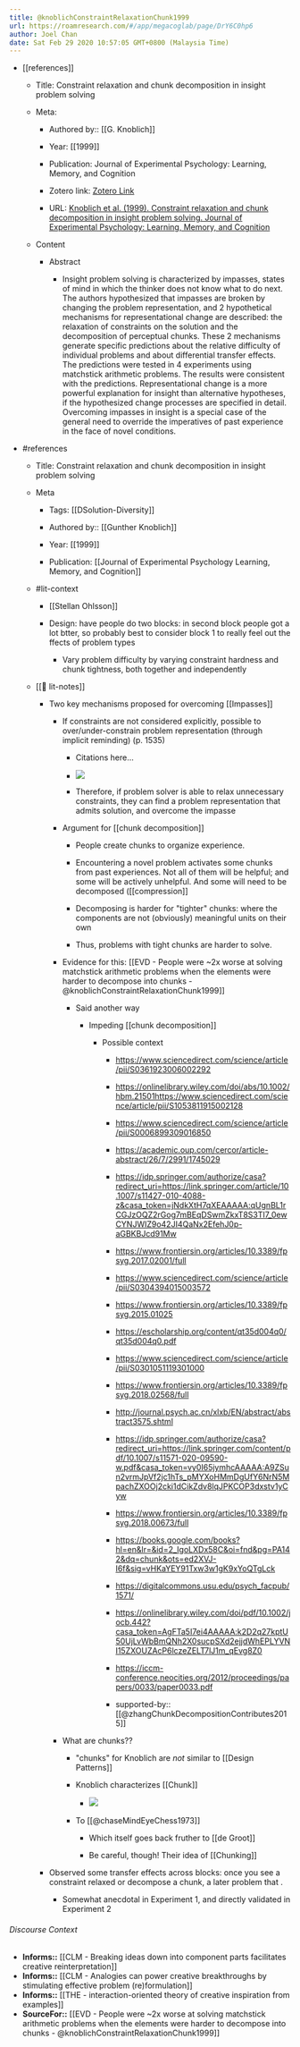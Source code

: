 ```yaml
---
title: @knoblichConstraintRelaxationChunk1999
url: https://roamresearch.com/#/app/megacoglab/page/DrY6C0hp6
author: Joel Chan
date: Sat Feb 29 2020 10:57:05 GMT+0800 (Malaysia Time)
---
```


- [[references]]

    - Title: Constraint relaxation and chunk decomposition in insight problem solving

    - Meta:

        - Authored by:: [[G. Knoblich]]

        - Year: [[1999]]

        - Publication: Journal of Experimental Psychology: Learning, Memory, and Cognition

        - Zotero link: [Zotero Link](zotero://select/items/1_JBXP6T3Z)

        - URL: [Knoblich et al. (1999). Constraint relaxation and chunk decomposition in insight problem solving. Journal of Experimental Psychology: Learning, Memory, and Cognition](undefined)

    - Content

        - Abstract

            - Insight problem solving is characterized by impasses, states of mind in which the thinker does not know what to do next. The authors hypothesized that impasses are broken by changing the problem representation, and 2 hypothetical mechanisms for representational change are described: the relaxation of constraints on the solution and the decomposition of perceptual chunks. These 2 mechanisms generate specific predictions about the relative difficulty of individual problems and about differential transfer effects. The predictions were tested in 4 experiments using matchstick arithmetic problems. The results were consistent with the predictions. Representational change is a more powerful explanation for insight than alternative hypotheses, if the hypothesized change processes are specified in detail. Overcoming impasses in insight is a special case of the general need to override the imperatives of past experience in the face of novel conditions.
- #references

    - Title: Constraint relaxation and chunk decomposition in insight problem solving

    - Meta

        - Tags: [[DSolution-Diversity]]

        - Authored by::  [[Gunther Knoblich]]

        - Year: [[1999]]

        - Publication: [[Journal of Experimental Psychology Learning, Memory, and Cognition]]

    - #lit-context

        - [[Stellan Ohlsson]]

        - Design: have people do two blocks: in second block people got a lot btter, so probably best to consider block 1 to really feel out the ffects of problem types

            - Vary problem difficulty by varying constraint hardness and chunk tightness, both together and independently

    - [[📝 lit-notes]]

        - Two key mechanisms proposed for overcoming [[Impasses]]

            - If constraints are not considered explicitly, possible to over/under-constrain problem representation (through implicit reminding) (p. 1535)

                - Citations here...

                - ![](https://firebasestorage.googleapis.com/v0/b/firescript-577a2.appspot.com/o/imgs%2Fapp%2Fmegacoglab%2Fe7MM5TgRHu.png?alt=media&token=b6422974-6fd1-4cae-b8b8-bbc0a44477fa)

                - Therefore, if problem solver is able to relax unnecessary constraints, they can find a problem representation that admits solution, and overcome the impasse

            - Argument for [[chunk decomposition]]

                - People create chunks to organize experience.

                - Encountering a novel problem activates some chunks from past experiences. Not all of them will be helpful; and some will be actively unhelpful. And some will need to be decomposed ([[compression]]

                - Decomposing is harder for "tighter" chunks: where the components are not (obviously) meaningful units on their own

                - Thus, problems with tight chunks are harder to solve.

            - Evidence for this: [[EVD - People were ~2x worse at solving matchstick arithmetic problems when the elements were harder to decompose into chunks - @knoblichConstraintRelaxationChunk1999]]

                - Said another way

                    - Impeding [[chunk decomposition]]

                        - Possible context

                            - https://www.sciencedirect.com/science/article/pii/S0361923006002292

                            - https://onlinelibrary.wiley.com/doi/abs/10.1002/hbm.21501https://www.sciencedirect.com/science/article/pii/S1053811915002128

                            - https://www.sciencedirect.com/science/article/pii/S0006899309016850

                            - https://academic.oup.com/cercor/article-abstract/26/7/2991/1745029

                            - https://idp.springer.com/authorize/casa?redirect_uri=https://link.springer.com/article/10.1007/s11427-010-4088-z&casa_token=jNdkXtH7qXEAAAAA:qUgnBL1rCGJzOQZ2rGog7mBEqDSwmZkxT8S3TI7_0ewCYNJWIZ9o42JI4QaNx2EfehJ0p-aGBKBJcd91Mw

                            - https://www.frontiersin.org/articles/10.3389/fpsyg.2017.02001/full

                            - https://www.sciencedirect.com/science/article/pii/S0304394015003572

                            - https://www.frontiersin.org/articles/10.3389/fpsyg.2015.01025

                            - https://escholarship.org/content/qt35d004q0/qt35d004q0.pdf

                            - https://www.sciencedirect.com/science/article/pii/S0301051119301000

                            - https://www.frontiersin.org/articles/10.3389/fpsyg.2018.02568/full

                            - http://journal.psych.ac.cn/xlxb/EN/abstract/abstract3575.shtml

                            - https://idp.springer.com/authorize/casa?redirect_uri=https://link.springer.com/content/pdf/10.1007/s11571-020-09590-w.pdf&casa_token=vy0I65jymhcAAAAA:A9ZSun2vrmJpVf2jc1hTs_pMYXoHMmDgUfY6NrN5MpachZXOOj2cki1dCikZdv8lqJPKCOP3dxstv1yCyw

                            - https://www.frontiersin.org/articles/10.3389/fpsyg.2018.00673/full

                            - https://books.google.com/books?hl=en&lr=&id=2_IgoLXDx58C&oi=fnd&pg=PA142&dq=chunk&ots=ed2XVJ-I6f&sig=vHKaYEY91Txw3w1gK9xYoQTgLck

                            - https://digitalcommons.usu.edu/psych_facpub/1571/

                            - https://onlinelibrary.wiley.com/doi/pdf/10.1002/jocb.442?casa_token=AgFTa5I7ei4AAAAA:k2D2q27kptU50UjLvWbBmQNh2X0sucpSXd2ejjdWhEPLYVNI15ZXOUZAcP6lczeZELT7lJ1m_qEvg8Z0

                            - https://iccm-conference.neocities.org/2012/proceedings/papers/0033/paper0033.pdf

                            - supported-by:: [[@zhangChunkDecompositionContributes2015]]

            - What are chunks??

                - "chunks" for Knoblich are *not* similar to [[Design Patterns]]

                - Knoblich characterizes [[Chunk]]

                    - ![](https://firebasestorage.googleapis.com/v0/b/firescript-577a2.appspot.com/o/imgs%2Fapp%2Fmegacoglab%2F_jL1XWtx0l.png?alt=media&token=85dd6f16-4814-40d4-975f-114c303aaddc)

                - To [[@chaseMindEyeChess1973]]

                    - Which itself goes back fruther to [[de Groot]]

                    - Be careful, though! Their idea of [[Chunking]]

        - Observed some transfer effects across blocks: once you see a constraint relaxed or decompose a chunk, a later problem that .

            - Somewhat anecdotal in Experiment 1, and directly validated in Experiment 2

###### Discourse Context

- **Informs::** [[CLM - Breaking ideas down into component parts facilitates creative reinterpretation]]
- **Informs::** [[CLM - Analogies can power creative breakthroughs by stimulating effective problem (re)formulation]]
- **Informs::** [[THE - interaction-oriented theory of creative inspiration from examples]]
- **SourceFor::** [[EVD - People were ~2x worse at solving matchstick arithmetic problems when the elements were harder to decompose into chunks - @knoblichConstraintRelaxationChunk1999]]

